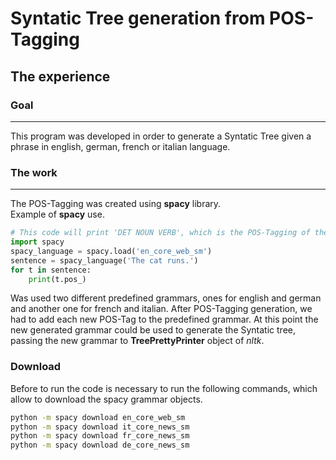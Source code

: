 # Syntatic Tree generation from POS-Tagging
## The experience

### Goal
* * *
This program was developed in order to generate a Syntatic Tree given a phrase in english, german, french or italian language.


### The work
* * *
The POS-Tagging was created using **spacy** library.<br>
Example of **spacy** use.

```python
# This code will print 'DET NOUN VERB', which is the POS-Tagging of the phrase 'The cat runs' 
import spacy
spacy_language = spacy.load('en_core_web_sm')
sentence = spacy_language('The cat runs.')
for t in sentence:
    print(t.pos_)
```
Was used two different predefined grammars, ones for english and german and another one for french and italian.
After POS-Tagging generation, we had to add each new POS-Tag to the predefined grammar.
At this point the new generated grammar could be used to generate the Syntatic tree, passing the
new grammar to **TreePrettyPrinter** object of *nltk*.

### Download
Before to run the code is necessary to run the following commands, which allow to download the
spacy grammar objects.

```bash
python -m spacy download en_core_web_sm
python -m spacy download it_core_news_sm
python -m spacy download fr_core_news_sm
python -m spacy download de_core_news_sm
```
